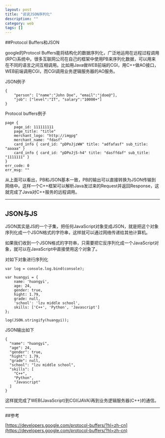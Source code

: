 ```yaml
---
layout: post
title: "说说JSON序列化"
description: ""
category: web
tags: []
---
```


##Protocol Buffers和JSON

google的Protocol Buffers能将结构化的数据序列化，广泛地运用在远程过程调用(RPC)系统中。很多互联网公司在自己的框架中使用PB来序列化数据，可以用来在不同的语言之间互相调用。比如用Java做WEB前端的CGI，用C++做AO接口，WEB前端调用CGI，而CGI调用业务逻辑服务器的AO服务。

JSON例子

```
{
    "person": ["name":"John Doe", "email":"jdoe@"],
    "job": ["level":"IT", "salary":"10000+"]
}
```

Protocol buffers例子

```
page { 
    page_id: 111111111 
    page_title: "title" 
    merchant_logo: "http://imgpg" 
    merchant_name: "fdasf" 
    card_info { card_id: "pDPoJjzWW" title: "adfafasf" sub_title: "aaaaa" } 
    card_info { card_id: "pDPoJj5-h4" title: "dasffdaf" sub_title: "1111111" } 
} 
err_code: 0 
err_msg: ""
```
从上面可以看出，PB和JSON基本一致，PB的输出可以直接转换为JSON传输到网络中。这样一个C++框架可以解析Java发过来的Request并返回Response，这就完成了Java对C++服务的远程调用。

---------------------------------------

## JSON与JS

JSON其实是JS的一个子集，把任何JavaScript对象变成JSON，就是把这个对象序列化成一个JSON格式的字符串，这样就可以通过网络传递给其他计算机。

如果我们收到一个JSON格式的字符串，只需要把它反序列化成一个JavaScript对象，就可以在JavaScript中直接使用这个对象了。

对如下对象进行序列化

```
var log = console.log.bind(console);

var huangyi = {
    name: 'huangyi',
    age: 24,
    gender: true,
    hight: 1.79,
    grade: null,
    'school': 'lzu middle school',
    skills: ['C++', 'Python', 'Javascript']
};

log(JSON.stringify(huangyi));
```

JSON输出如下

```
{
  "name": "huangyi",
  "age": 24,
  "gender": true,
  "hight": 1.79,
  "grade": null,
  "school": "lzu middle school",
  "skills": [
    "C++",
    "Python",
    "Javascript"
  ]
}
```

这样就完成了WEB(JavaScript)到CGI(JAVA)再到业务逻辑服务器(C++)的通信。

-----------------------------------------------------------------------

##参考

[https://developers.google.com/protocol-buffers/?hl=zh-cn](https://developers.google.com/protocol-buffers/?hl=zh-cn)
